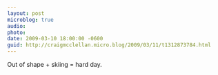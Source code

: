 ```yaml
---
layout: post
microblog: true
audio: 
photo: 
date: 2009-03-10 18:00:00 -0600
guid: http://craigmcclellan.micro.blog/2009/03/11/t1312873784.html
---
```

Out of shape + skiing = hard day.
